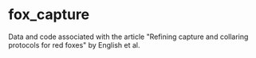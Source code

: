 # fox_capture
Data and code associated with the article "Refining capture and collaring protocols for red foxes" by English et al.
